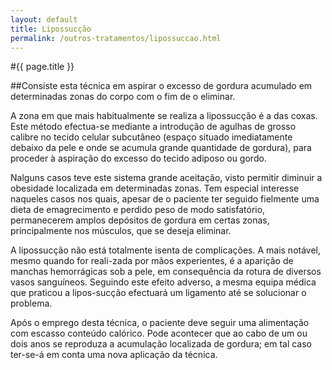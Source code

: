 ```yaml
---
layout: default
title: Lipossucção
permalink: /outros-tratamentos/lipossuccao.html
---
```


#{{ page.title }}

##Consiste esta técnica em aspirar o excesso de gordura acumulado em determinadas zonas do corpo com o fim de o eliminar.

A zona em que mais habitualmente se realiza a lipossucção é a das coxas. Este método efectua-se mediante a introdução de agulhas de grosso calibre no tecido celular subcutâneo (espaço situado imediatamente debaixo da pele e onde se acumula grande quantidade de gordura), para proceder à aspiração do excesso do tecido adiposo ou gordo.

Nalguns casos teve este sistema grande aceitação, visto permitir diminuir a obesidade localizada em determinadas zonas. Tem especial interesse naqueles casos nos quais, apesar de o paciente ter seguido fielmente uma dieta de emagrecimento e perdido peso de modo satisfatório, permanecerem amplos depósitos de gordura em certas zonas, principalmente nos músculos, que se deseja eliminar.

A lipossucção não está totalmente isenta de complicações. A mais notável, mesmo quando for reali-zada por mãos experientes, é a aparição de manchas hemorrágicas sob a pele, em consequência da rotura de diversos vasos sanguíneos. Seguindo este efeito adverso, a mesma equipa médica que praticou a lipos-sucção efectuará um ligamento até se solucionar o problema.

Após o emprego desta técnica, o paciente deve seguir uma alimentação com escasso conteúdo calórico. Pode acontecer que ao cabo de um ou dois anos se reproduza a acumulação localizada de gordura; em tal caso ter-se-á em conta uma nova aplicação da técnica.
